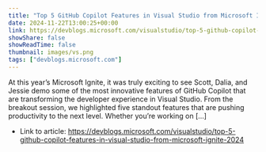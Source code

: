 ```yaml
---
title: "Top 5 GitHub Copilot Features in Visual Studio from Microsoft Ignite 2024"
date: 2024-11-22T13:00:25+00:00
link: https://devblogs.microsoft.com/visualstudio/top-5-github-copilot-features-in-visual-studio-from-microsoft-ignite-2024
showShare: false
showReadTime: false
thumbnail: images/vs.png
tags: ["devblogs.microsoft.com"]
---
```

At this year’s Microsoft Ignite, it was truly exciting to see Scott, Dalia, and Jessie demo some of the most innovative features of GitHub Copilot that are transforming the developer experience in Visual Studio. From the breakout session, we highlighted five standout features that are pushing productivity to the next level. Whether you’re working on […]

- Link to article: https://devblogs.microsoft.com/visualstudio/top-5-github-copilot-features-in-visual-studio-from-microsoft-ignite-2024